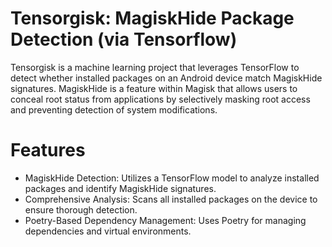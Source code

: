 # Tensorgisk: MagiskHide Package Detection (via Tensorflow)
Tensorgisk is a machine learning project that leverages TensorFlow to detect whether installed packages 
on an Android device match MagiskHide signatures. MagiskHide is a feature within Magisk that allows 
users to conceal root status from applications by selectively masking root access 
and preventing detection of system modifications.

# Features
- MagiskHide Detection: Utilizes a TensorFlow model to analyze installed packages and identify MagiskHide signatures.
- Comprehensive Analysis: Scans all installed packages on the device to ensure thorough detection.
- Poetry-Based Dependency Management: Uses Poetry for managing dependencies and virtual environments.

